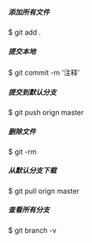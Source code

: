 ##### 添加所有文件

$ git add .

##### 提交本地

$ git commit -m '注释'

##### 提交到默认分支

$ git push orign master

##### 删除文件

$ git -rm 

##### 从默认分支下载

$ git pull orign master

##### 查看所有分支

$ git branch -v
